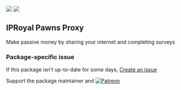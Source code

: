 [![](https://img.shields.io/chocolatey/v/pawns?color=green&label=pawns)](https://chocolatey.org/packages/pawns) [![](https://img.shields.io/chocolatey/dt/pawns)](https://chocolatey.org/packages/pawns)

## IPRoyal Pawns Proxy
Make passive money by sharing your internet and completing surveys

### Package-specific issue
If this package isn't up-to-date for some days, [Create an issue](https://github.com/tunisiano187/Chocolatey-packages/issues/new/choose)

Support the package maintainer and [![Patreon](https://cdn.jsdelivr.net/gh/tunisiano187/Chocolatey-packages@d15c4e19c709e7148588d4523ffc6dd3cd3c7e5e/icons/patreon.png)](https://www.patreon.com/tunisiano)